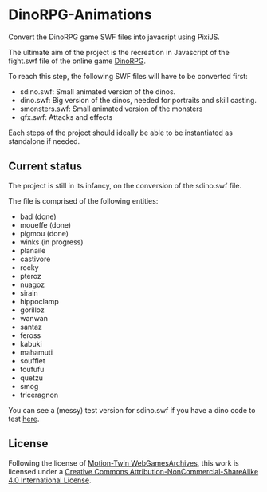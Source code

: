 # DinoRPG-Animations

Convert the DinoRPG game SWF files into javacript using PixiJS.

The ultimate aim of the project is the recreation in Javascript of the fight.swf file of the online game [DinoRPG](http://www.dinorpg.com/).

To reach this step, the following SWF files will have to be converted first:

-   sdino.swf: Small animated version of the dinos.
-   dino.swf: Big version of the dinos, needed for portraits and skill casting.
-   smonsters.swf: Small animated version of the monsters
-   gfx.swf: Attacks and effects

Each steps of the project should ideally be able to be instantiated as standalone if needed.

## Current status

The project is still in its infancy, on the conversion of the sdino.swf file.

The file is comprised of the following entities:

-   bad (done)
-   moueffe (done)
-   pigmou (done)
-   winks (in progress)
-   planaile
-   castivore
-   rocky
-   pteroz
-   nuagoz
-   sirain
-   hippoclamp
-   gorilloz
-   wanwan
-   santaz
-   feross
-   kabuki
-   mahamuti
-   soufflet
-   toufufu
-   quetzu
-   smog
-   triceragnon

You can see a (messy) test version for sdino.swf if you have a dino code to test [here](https://gerardufoin.github.io/DinoRPG-Animations/public/sdino.html).

## License

Following the license of [Motion-Twin WebGamesArchives](https://github.com/motion-twin/WebGamesArchives), this work is licensed under a [Creative Commons Attribution-NonCommercial-ShareAlike 4.0 International License](http://creativecommons.org/licenses/by-nc-sa/4.0/).
